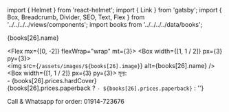 import { Helmet } from 'react-helmet';
import { Link } from 'gatsby';
import { Box, Breadcrumb, Divider, SEO, Text, Flex } from '../../../../views/components';
import books from '../../../../data/books';

<SEO pageTitle={books[26].name} />
<Box maxWidth={960} margin="0 auto" padding={{ xs: 3, sm: 4 }}>
  <Text variant="h2" textAlign="center">
    {books[26].name}
  </Text>
  <Divider />
  <Breadcrumb
    links={[
      { url: '/', name: 'নীড়পাতা' },
      { url: '/finance/', name: 'আর্থিক ব্যাপার' },
      { url: '/finance/business-of-madrassa/', name: 'মাদ্রাসার আয়ের উৎস যখন ব্যবসা' },
      { url: '/finance/business-of-madrassa/library/', name: 'মাদ্রাসাস্থ পাঠাগারের বইসমূহ' },
    ]}
  />
  <Divider />

<Flex mx={[0, -2]} flexWrap="wrap" mt={3}>
  <Box  width={[1, 1 / 2]} px={3} py={3}>        
    <img src={`/assets/images/${books[26].image}`} alt={books[26].name} />
  </Box>
  <Box  width={[1, 1 / 2]} px={3} py={3}>
    <Text variant="raw" html={books[26].description} />
    <Text>
    মূল্য: <br />
    - {books[26].prices.hardCover} <br />
    {books[26].prices.paperback ? `- ${books[26].prices.paperback}` : ''}
    </Text>
  </Box>
</Flex>

<Text mt={3} textAlign="center" fontWeight="bold">
Call & Whatsapp for order: 01914-723676
</Text>

</Box>
